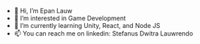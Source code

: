 - 👋 Hi, I’m Epan Lauw
- 👀 I’m interested in Game Development
- 🌱 I’m currently learning Unity, React, and Node JS
- 📫 You can reach me on linkedin: Stefanus Dwitra Lauwrendo

<!---
epanlauw/epanlauw is a ✨ special ✨ repository because its `README.md` (this file) appears on your GitHub profile.
You can click the Preview link to take a look at your changes.
--->
